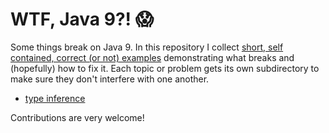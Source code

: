 # WTF, Java 9?! :scream:

Some things break on Java 9.
In this repository I collect [short, self contained, correct (or not) examples](http://www.sscce.org/) demonstrating what breaks and (hopefully) how to fix it.
Each topic or problem gets its own subdirectory to make sure they don't interfere with one another.

* [type inference](type-inference)

Contributions are very welcome!
